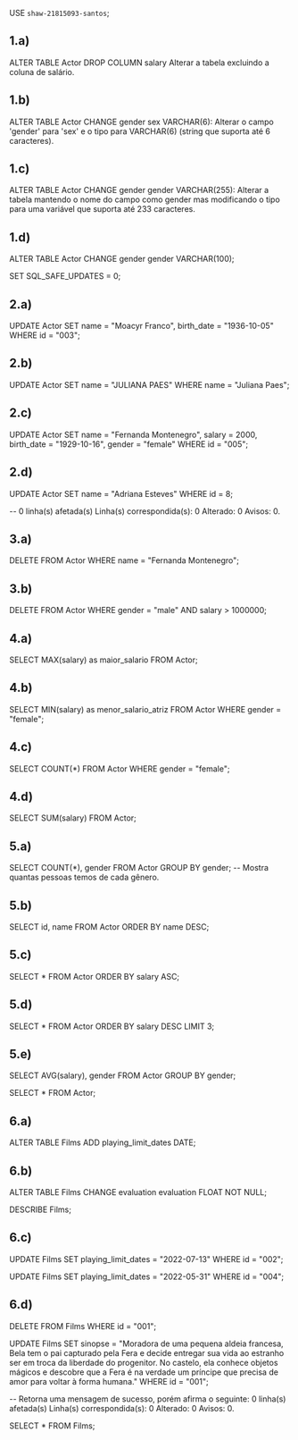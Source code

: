 USE `shaw-21815093-santos`;

## 1.a) 
ALTER TABLE Actor DROP COLUMN salary Alterar a tabela excluindo a coluna de salário.

## 1.b)
 ALTER TABLE Actor CHANGE gender sex VARCHAR(6): Alterar o campo 'gender' para 'sex' e o tipo para VARCHAR(6) (string que suporta até 6 caracteres).

##  1.c)  
ALTER TABLE Actor CHANGE gender gender VARCHAR(255): Alterar a tabela mantendo o nome do campo como gender mas modificando o tipo para uma variável que suporta até 233 caracteres.

##  1.d) 
ALTER TABLE Actor CHANGE gender gender VARCHAR(100);

SET SQL_SAFE_UPDATES = 0;

##  2.a) 
UPDATE Actor
SET name = "Moacyr Franco",
birth_date = "1936-10-05"
WHERE id = "003";

##  2.b) 
UPDATE Actor
SET name = "JULIANA PAES"
WHERE name = "Juliana Paes";

##  2.c)
UPDATE Actor
SET 
name = "Fernanda Montenegro",
salary = 2000,
birth_date = "1929-10-16",
gender = "female"
WHERE id = "005";

## 2.d)
UPDATE Actor 
SET 
name = "Adriana Esteves"
WHERE id = 8;

-- 0 linha(s) afetada(s) Linha(s) correspondida(s): 0 Alterado: 0 Avisos: 0.

##  3.a)
DELETE FROM Actor
 WHERE name = "Fernanda Montenegro";
 
 ##  3.b) 
 DELETE FROM Actor 
 WHERE gender = "male" AND
 salary > 1000000;


##  4.a)
 SELECT MAX(salary) as maior_salario FROM Actor;
 
 ##  4.b) 
 SELECT MIN(salary) as menor_salario_atriz FROM Actor
 WHERE gender = "female";
 
 ##  4.c)
 SELECT COUNT(*) FROM Actor 
 WHERE gender = "female";
 
 ##  4.d) 
 SELECT SUM(salary) FROM Actor;

##  5.a)
SELECT COUNT(*), gender
FROM Actor
GROUP BY gender;
-- Mostra quantas pessoas temos de cada gênero.

##  5.b)
SELECT id, name 
FROM Actor
ORDER BY name DESC;

##  5.c)
SELECT * 
FROM Actor
ORDER BY salary ASC;

##  5.d)
SELECT *
 FROM Actor 
 ORDER BY salary DESC
 LIMIT 3;

##  5.e)
SELECT AVG(salary), gender FROM Actor
GROUP BY gender;

SELECT * FROM Actor;

##  6.a) 
ALTER TABLE Films 
ADD playing_limit_dates DATE;

##  6.b) 
ALTER TABLE Films
CHANGE evaluation evaluation FLOAT NOT NULL;

DESCRIBE Films;

##  6.c)
UPDATE Films 
SET 
playing_limit_dates = "2022-07-13"
WHERE id = "002";

UPDATE Films
SET
playing_limit_dates = "2022-05-31"
WHERE id = "004";

##  6.d) 
DELETE FROM Films
 WHERE id = "001";
 
 UPDATE Films 
 SET sinopse = "Moradora de uma pequena aldeia francesa, Bela tem o pai capturado pela Fera e decide entregar sua vida ao estranho ser em troca da liberdade do progenitor. No castelo, ela conhece objetos mágicos e descobre que a Fera é na verdade um príncipe que precisa de amor para voltar à forma humana."
 WHERE id = "001";
 
 -- Retorna uma mensagem de sucesso, porém afirma o seguinte: 0 linha(s) afetada(s) Linha(s) correspondida(s): 0 Alterado: 0 Avisos: 0.

SELECT * FROM Films;